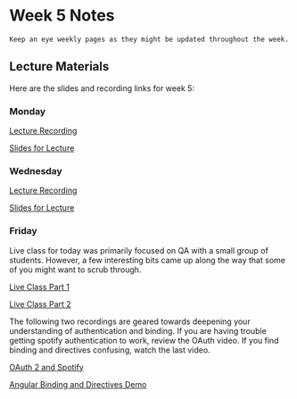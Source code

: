 Week 5 Notes
============================

```{note}
Keep an eye weekly pages as they might be updated throughout the week.
```

## Lecture Materials

Here are the slides and recording links for week 5:

### Monday

[Lecture Recording](https://uci.yuja.com/V/Video?v=7301093&node=31026840&a=99657961&autoplay=1)

<a href="../resources/02_06_23-server-side-development.pdf" >Slides for Lecture</a>


### Wednesday

[Lecture Recording](https://uci.yuja.com/V/Video?v=7314865&node=31083818&a=49404633&autoplay=1)

<a href="../resources/2_8_23-angular_components.pdf" >Slides for Lecture</a>

### Friday

Live class for today was primarily focused on QA with a small group of students. However, a few interesting bits came up along the way that some of you might want to scrub through.

[Live Class Part 1](https://uci.zoom.us/rec/share/76SkJgDXhpp_L8stSOBbZwb93i1-WQdERhyDZkiu2QcVPFaNacpJMDMH5p2jCxtb.cseLz9EwzU-MHtAB?startTime=1676062818000)

[Live Class Part 2](https://uci.zoom.us/rec/share/76SkJgDXhpp_L8stSOBbZwb93i1-WQdERhyDZkiu2QcVPFaNacpJMDMH5p2jCxtb.cseLz9EwzU-MHtAB?startTime=1676063263000)

The following two recordings are geared towards deepening your understanding of authentication and binding. If you are having trouble getting spotify authentication to work, review the OAuth video. If you find binding and directives confusing, watch the last video.

[OAuth 2 and Spotify](https://uci.zoom.us/rec/share/jVYaIfQ4Q4uAiZ3vH6xo5kY-MzUYgKpYQN8IMtQ-ZXHwQ761VsasCej17E1o-yPY.m6rYosCqMykhfFQI?startTime=1676070890000)

[Angular Binding and Directives Demo](https://uci.zoom.us/rec/share/qBb7HW41J1O6Spu9DGmqP8Sy_2Ny0eOApJjavJnnCCANJ3s70RzldJHUhD3wxly4.aAhxdUaf0pNAxFJp?startTime=1676075385000)

